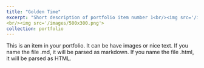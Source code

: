 ```yaml
---
title: "Golden Time"
excerpt: "Short description of portfolio item number 1<br/><img src='/images/500x300.png'>"
<br/><img src='/images/500x300.png'>
collection: portfolio
---
```


This is an item in your portfolio. It can be have images or nice text. If you name the file .md, it will be parsed as markdown. If you name the file .html, it will be parsed as HTML. 
